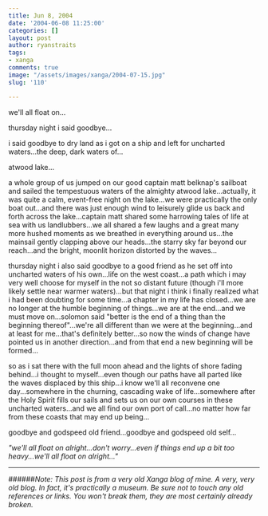 ```yaml
---
title: Jun 8, 2004
date: '2004-06-08 11:25:00'
categories: []
layout: post
author: ryanstraits
tags:
- xanga
comments: true
image: "/assets/images/xanga/2004-07-15.jpg"
slug: '110'

---
```

we'll all float on...

thursday night i said goodbye...

<!-- break -->

i said goodbye to dry land as i got on a ship and left for uncharted waters...the deep, dark waters of...

atwood lake...

a whole group of us jumped on our good captain matt belknap's sailboat and sailed the tempestuous waters of the almighty atwood lake...actually, it was quite a calm, event-free night on the lake...we were practically the only boat out...and there was just enough wind to leisurely glide us back and forth across the lake...captain matt shared some harrowing tales of life at sea with us landlubbers...we all shared a few laughs and a great many more hushed moments as we breathed in everything around us...the mainsail gently clapping above our heads...the starry sky far beyond our reach...and the bright, moonlit horizon distorted by the waves...

thursday night i also said goodbye to a good friend as he set off into uncharted waters of his own...life on the west coast...a path which i may very well choose for myself in the not so distant future (though i'll more likely settle near warmer waters)...but that night i think i finally realized what i had been doubting for some time...a chapter in my life has closed...we are no longer at the humble beginning of things...we are at the end...and we must move on...solomon said "better is the end of a thing than the beginning thereof"...we're all different than we were at the beginning...and at least for me...that's definitely better...so now the winds of change have pointed us in another direction...and from that end a new beginning will be formed...

so as i sat there with the full moon ahead and the lights of shore fading behind...i thought to myself...even though our paths have all parted like the waves displaced by this ship...i know we'll all reconvene one day...somewhere in the churning, cascading wake of life...somewhere after the Holy Spirit fills our sails and sets us on our own courses in these uncharted waters...and we all find our own port of call...no matter how far from these coasts that may end up being...

goodbye and godspeed old friend...goodbye and godspeed old self...

<em>"we'll all float on alright...don't worry...even if things end up a bit too heavy...we'll all float on alright..."</em>

---

######*Note: This post is from a very old Xanga blog of mine. A very, very old blog. In fact, it's practically a museum. Be sure not to touch any old references or links. You won't break them, they are most certainly already broken.*